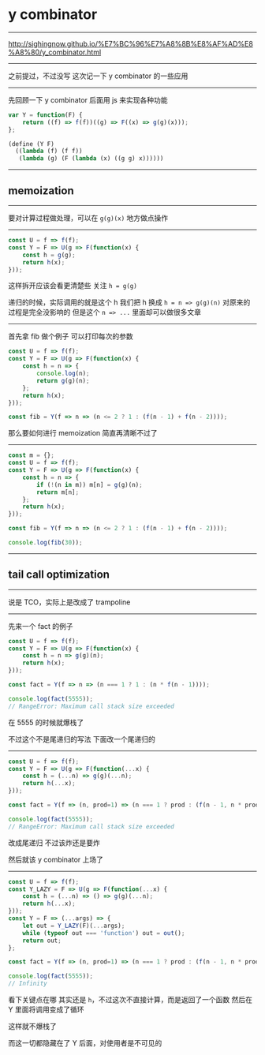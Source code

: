 # y combinator

---

http://sighingnow.github.io/%E7%BC%96%E7%A8%8B%E8%AF%AD%E8%A8%80/y_combinator.html

---

之前提过，不过没写
这次记一下 y combinator 的一些应用

---

先回顾一下 y combinator
后面用 js 来实现各种功能

```javascript
var Y = function(F) {
	return ((f) => f(f))((g) => F((x) => g(g)(x)));
};
```

```scheme
(define (Y F)
  ((lambda (f) (f f))
   (lambda (g) (F (lambda (x) ((g g) x))))))
```

---

## memoization

---

要对计算过程做处理，可以在 `g(g)(x)` 地方做点操作

---

```javascript
const U = f => f(f);
const Y = F => U(g => F(function(x) {
    const h = g(g);
    return h(x);
}));
```

这样拆开应该会看更清楚些
关注 `h = g(g)`

递归的时候，实际调用的就是这个 h
我们把 h 换成 `h = n => g(g)(n)` 对原来的过程是完全没影响的
但是这个 `n => ...` 里面却可以做很多文章

---

首先拿 fib 做个例子
可以打印每次的参数

```javascript
const U = f => f(f);
const Y = F => U(g => F(function(x) {
    const h = n => {
		console.log(n);
		return g(g)(n);
	};
    return h(x);
}));

const fib = Y(f => n => (n <= 2 ? 1 : (f(n - 1) + f(n - 2))));
```

那么要如何进行 memoization 简直再清晰不过了

---

```javascript
const m = {};
const U = f => f(f);
const Y = F => U(g => F(function(x) {
    const h = n => {
        if (!(n in m)) m[n] = g(g)(n);
        return m[n];
	};
    return h(x);
}));

const fib = Y(f => n => (n <= 2 ? 1 : (f(n - 1) + f(n - 2))));

console.log(fib(30));
```

---

## tail call optimization

---

说是 TCO，实际上是改成了 trampoline

---

先来一个 fact 的例子

```javascript
const U = f => f(f);
const Y = F => U(g => F(function(x) {
    const h = n => g(g)(n);
    return h(x);
}));

const fact = Y(f => n => (n === 1 ? 1 : (n * f(n - 1))));

console.log(fact(5555));
// RangeError: Maximum call stack size exceeded
```

在 5555 的时候就爆栈了

不过这个不是尾递归的写法
下面改一个尾递归的

---

```javascript
const U = f => f(f);
const Y = F => U(g => F(function(...x) {
    const h = (...n) => g(g)(...n);
    return h(...x);
}));

const fact = Y(f => (n, prod=1) => (n === 1 ? prod : (f(n - 1, n * prod))));

console.log(fact(5555));
// RangeError: Maximum call stack size exceeded
```

改成尾递归
不过该炸还是要炸

然后就该 y combinator 上场了

---

```javascript
const U = f => f(f);
const Y_LAZY = F => U(g => F(function(...x) {
    const h = (...n) => () => g(g)(...n);
    return h(...x);
}));
const Y = F => (...args) => {
    let out = Y_LAZY(F)(...args);
    while (typeof out === 'function') out = out();
    return out;
};

const fact = Y(f => (n, prod=1) => (n === 1 ? prod : (f(n - 1, n * prod))));

console.log(fact(5555));
// Infinity
```

看下关键点在哪
其实还是 `h`，不过这次不直接计算，而是返回了一个函数
然后在 Y 里面将调用变成了循环

这样就不爆栈了

而这一切都隐藏在了 Y 后面，对使用者是不可见的
